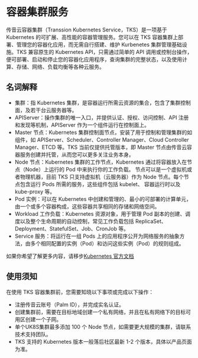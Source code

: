 # 容器集群服务

传音云容器集群（Transsion Kubernetes Service，TKS）是一项基于 Kubernetes 的可扩展、高性能的容器管理服务。您可以在 TKS 容器集群上部署、管理您的容器化应用，而无需自行搭建、维护 Kurbenetes 集群管理基础设施。TKS 兼容原生的 Kubernetes API，只需通过简单的 API 调用或控制台操作，便可部署、启动和停止您的容器化应用程序，查询集群的完整状态，以及使用计算、存储、网络、负载均衡等各种云服务。

## 名词解释

* 集群：指 Kubernetes 集群，是容器运行所需云资源的集合，包含了集群控制面，及若干台云服务器等。
* APIServer：操作集群的唯一入口，并提供认证、授权、访问控制、API 注册和发现等机制，APIServer 作为一个组件运行在控制面上。
* Master 节点：Kubernetes 集群控制面节点，安装了用于控制和管理集群的如组件，如 APIServer、Scheduler、Controller Manager、Cloud Controller Manager、ETCD 等。TKS 当前仅提供托管版本，即 Master 节点由传音云容器服务创建并托管，从而您可以更多关注业务本身。
* Node 节点：Kubernetes 集群的工作节点，Kubernetes 通过将容器放入在节点（Node）上运行的 Pod 中来执行你的工作负载。 节点可以是一个虚拟机或者物理机器，目前 TKS 只支持虚拟机（云服务器）作为 Node 节点。每个节点包含运行 Pods 所需的服务，这些组件包括 kubelet、 容器运行时以及 kube-proxy 等。
*   Pod 实例：可以在 Kubernetes 中创建和管理的、最小的可部署的计算单元，由一个或多个容器构成，这些容器共享相同的存储和网络空间。
* Workload 工作负载：Kubernetes 资源对象，用于管理 Pod 副本的创建、调度以及整个生命周期的自动控制，常见工作负载包括 ReplicaSet、Deployment、StatefulSet、Job、CronJob 等。
* Service 服务：将运行在一组 Pods 上的应用程序公开为网络服务的抽象方法，由多个相同配置的实例（Pod）和访问这些实例（Pod）的规则组成。

如果你希望了解更多内容，请移步[Kubernetes 官方文档](https://kubernetes.io/zh/)

## 使用须知

在使用 TKS 容器集群前，您需要知晓以下事项或完成以下操作：

* 注册传音云账号（Palm ID），并完成实名认证。
* 创建集群前，需要在目标地域创建一个私有网络，并且在私有网络下的目标可用区创建一个子网。
* 单个UK8S集群最多添加 100 个 Node 节点，如需要更大规模的集群，请联系技术支持团队。
* TKS 支持的 Kubernetes 版本一般落后社区最新 1-2 个版本，具体以产品页面为准。